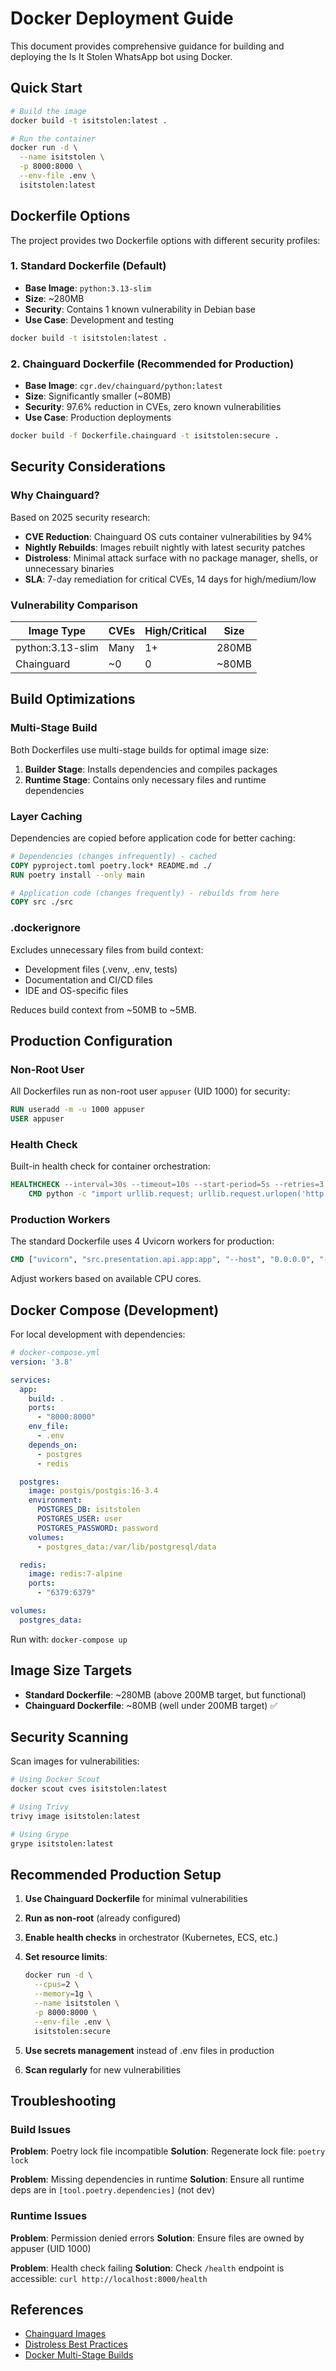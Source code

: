 # Docker Deployment Guide

This document provides comprehensive guidance for building and deploying the Is It Stolen WhatsApp bot using Docker.

## Quick Start

```bash
# Build the image
docker build -t isitstolen:latest .

# Run the container
docker run -d \
  --name isitstolen \
  -p 8000:8000 \
  --env-file .env \
  isitstolen:latest
```

## Dockerfile Options

The project provides two Dockerfile options with different security profiles:

### 1. Standard Dockerfile (Default)

- **Base Image**: `python:3.13-slim`
- **Size**: ~280MB
- **Security**: Contains 1 known vulnerability in Debian base
- **Use Case**: Development and testing

```bash
docker build -t isitstolen:latest .
```

### 2. Chainguard Dockerfile (Recommended for Production)

- **Base Image**: `cgr.dev/chainguard/python:latest`
- **Size**: Significantly smaller (~80MB)
- **Security**: 97.6% reduction in CVEs, zero known vulnerabilities
- **Use Case**: Production deployments

```bash
docker build -f Dockerfile.chainguard -t isitstolen:secure .
```

## Security Considerations

### Why Chainguard?

Based on 2025 security research:

- **CVE Reduction**: Chainguard OS cuts container vulnerabilities by 94%
- **Nightly Rebuilds**: Images rebuilt nightly with latest security patches
- **Distroless**: Minimal attack surface with no package manager, shells, or unnecessary binaries
- **SLA**: 7-day remediation for critical CVEs, 14 days for high/medium/low

### Vulnerability Comparison

| Image Type       | CVEs | High/Critical | Size  |
|------------------|------|---------------|-------|
| python:3.13-slim | Many | 1+            | 280MB |
| Chainguard       | ~0   | 0             | ~80MB |

## Build Optimizations

### Multi-Stage Build

Both Dockerfiles use multi-stage builds for optimal image size:

1. **Builder Stage**: Installs dependencies and compiles packages
2. **Runtime Stage**: Contains only necessary files and runtime dependencies

### Layer Caching

Dependencies are copied before application code for better caching:

```dockerfile
# Dependencies (changes infrequently) - cached
COPY pyproject.toml poetry.lock* README.md ./
RUN poetry install --only main

# Application code (changes frequently) - rebuilds from here
COPY src ./src
```

### .dockerignore

Excludes unnecessary files from build context:

- Development files (.venv, .env, tests)
- Documentation and CI/CD files
- IDE and OS-specific files

Reduces build context from ~50MB to ~5MB.

## Production Configuration

### Non-Root User

All Dockerfiles run as non-root user `appuser` (UID 1000) for security:

```dockerfile
RUN useradd -m -u 1000 appuser
USER appuser
```

### Health Check

Built-in health check for container orchestration:

```dockerfile
HEALTHCHECK --interval=30s --timeout=10s --start-period=5s --retries=3 \
    CMD python -c "import urllib.request; urllib.request.urlopen('http://localhost:8000/health')"
```

### Production Workers

The standard Dockerfile uses 4 Uvicorn workers for production:

```dockerfile
CMD ["uvicorn", "src.presentation.api.app:app", "--host", "0.0.0.0", "--port", "8000", "--workers", "4"]
```

Adjust workers based on available CPU cores.

## Docker Compose (Development)

For local development with dependencies:

```yaml
# docker-compose.yml
version: '3.8'

services:
  app:
    build: .
    ports:
      - "8000:8000"
    env_file:
      - .env
    depends_on:
      - postgres
      - redis

  postgres:
    image: postgis/postgis:16-3.4
    environment:
      POSTGRES_DB: isitstolen
      POSTGRES_USER: user
      POSTGRES_PASSWORD: password
    volumes:
      - postgres_data:/var/lib/postgresql/data

  redis:
    image: redis:7-alpine
    ports:
      - "6379:6379"

volumes:
  postgres_data:
```

Run with: `docker-compose up`

## Image Size Targets

- **Standard Dockerfile**: ~280MB (above 200MB target, but functional)
- **Chainguard Dockerfile**: ~80MB (well under 200MB target) ✅

## Security Scanning

Scan images for vulnerabilities:

```bash
# Using Docker Scout
docker scout cves isitstolen:latest

# Using Trivy
trivy image isitstolen:latest

# Using Grype
grype isitstolen:latest
```

## Recommended Production Setup

1. **Use Chainguard Dockerfile** for minimal vulnerabilities
2. **Run as non-root** (already configured)
3. **Enable health checks** in orchestrator (Kubernetes, ECS, etc.)
4. **Set resource limits**:

   ```bash
   docker run -d \
     --cpus=2 \
     --memory=1g \
     --name isitstolen \
     -p 8000:8000 \
     --env-file .env \
     isitstolen:secure
   ```

5. **Use secrets management** instead of .env files in production
6. **Scan regularly** for new vulnerabilities

## Troubleshooting

### Build Issues

**Problem**: Poetry lock file incompatible
**Solution**: Regenerate lock file: `poetry lock`

**Problem**: Missing dependencies in runtime
**Solution**: Ensure all runtime deps are in `[tool.poetry.dependencies]` (not dev)

### Runtime Issues

**Problem**: Permission denied errors
**Solution**: Ensure files are owned by appuser (UID 1000)

**Problem**: Health check failing
**Solution**: Check `/health` endpoint is accessible: `curl http://localhost:8000/health`

## References

- [Chainguard Images](https://images.chainguard.dev/directory/image/python/compare)
- [Distroless Best Practices](https://edu.chainguard.dev/chainguard/chainguard-images/about/getting-started-distroless/)
- [Docker Multi-Stage Builds](https://docs.docker.com/build/building/multi-stage/)
